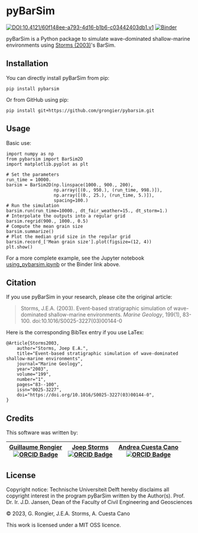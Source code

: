 # pyBarSim

[![DOI:10.4121/60f148ee-a793-4d16-b1b6-c03442403db1.v1](http://img.shields.io/badge/DOI-10.4121/60f148ee--a793--4d16--b1b6--c03442403db1.v1-B31B1B.svg)](https://doi.org/10.4121/60f148ee-a793-4d16-b1b6-c03442403db1.v1) [![Binder](https://mybinder.org/badge_logo.svg)](https://mybinder.org/v2/gh/grongier/pybarsim/master?filepath=examples)

pyBarSim is a Python package to simulate wave-dominated shallow-marine environments using [Storms (2003)](https://doi.org/10.1016/S0025-3227(03)00144-0)'s BarSim.

## Installation

You can directly install pyBarSim from pip:

    pip install pybarsim

Or from GitHub using pip:

    pip install git+https://github.com/grongier/pybarsim.git

## Usage

Basic use:

```
import numpy as np
from pybarsim import BarSim2D
import matplotlib.pyplot as plt

# Set the parameters
run_time = 10000.
barsim = BarSim2D(np.linspace(1000., 900., 200),
                  np.array([(0., 950.), (run_time, 998.)]),
                  np.array([(0., 25.), (run_time, 5.)]),
                  spacing=100.)
# Run the simulation
barsim.run(run_time=10000., dt_fair_weather=15., dt_storm=1.)
# Interpolate the outputs into a regular grid
barsim.regrid(900., 1000., 0.5)
# Compute the mean grain size
barsim.summarize()
# Plot the median grid size in the regular grid
barsim.record_['Mean grain size'].plot(figsize=(12, 4))
plt.show()
```

For a more complete example, see the Jupyter notebook [using_pybarsim.ipynb](examples/using_pybarsim.ipynb) or the Binder link above.

## Citation

If you use pyBarSim in your research, please cite the original article:

> Storms, J.E.A. (2003). Event-based stratigraphic simulation of wave-dominated shallow-marine environments. *Marine Geology*, 199(1), 83-100. doi:10.1016/S0025-3227(03)00144-0

Here is the corresponding BibTex entry if you use LaTex:

	@Article{Storms2003,
		author="Storms, Joep E.A.",
		title="Event-based stratigraphic simulation of wave-dominated shallow-marine environments",
		journal="Marine Geology",
		year="2003",
		volume="199",
		number="1",
		pages="83--100",
		issn="0025-3227",
		doi="https://doi.org/10.1016/S0025-3227(03)00144-0",
	}

## Credits

This software was written by:

| [Guillaume Rongier](https://github.com/grongier) <br>[![ORCID Badge](https://img.shields.io/badge/ORCID-A6CE39?logo=orcid&logoColor=fff&style=flat-square)](https://orcid.org/0000-0002-5910-6868)</br> | [Joep Storms](https://www.tudelft.nl/en/ceg/about-faculty/departments/geoscience-engineering/sections/applied-geology/staff/academic-staff/storms-jea) <br>[![ORCID Badge](https://img.shields.io/badge/ORCID-A6CE39?logo=orcid&logoColor=fff&style=flat-square)](https://orcid.org/0000-0002-8902-8493)</br> | [Andrea Cuesta Cano](https://www.tudelft.nl/citg/over-faculteit/afdelingen/geoscience-engineering/sections/applied-geology/staff/phd-students/cuesta-cano-a) <br>[![ORCID Badge](https://img.shields.io/badge/ORCID-A6CE39?logo=orcid&logoColor=fff&style=flat-square)](https://orcid.org/0000-0002-7017-6031)</br> |
| :---: | :---: | :---: |

## License

Copyright notice: Technische Universiteit Delft hereby disclaims all copyright interest in the program pyBarSim written by the Author(s). Prof. Dr. Ir. J.D. Jansen, Dean of the Faculty of Civil Engineering and Geosciences

&#169; 2023, G. Rongier, J.E.A. Storms, A. Cuesta Cano

This work is licensed under a MIT OSS licence.
